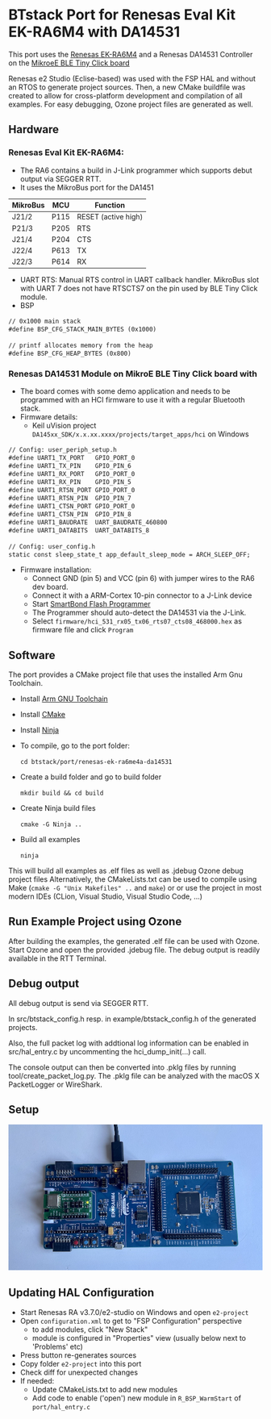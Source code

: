 # BTstack Port for Renesas Eval Kit EK-RA6M4 with DA14531

This port uses the [Renesas EK-RA6M4](https://www.renesas.com/us/en/products/microcontrollers-microprocessors/ra-cortex-m-mcus/ek-ra6m4-evaluation-kit-ra6m4-mcu-group) and a Renesas DA14531 Controller on the [MikroeE BLE Tiny Click board](https://www.mikroe.com/ble-tiny-click)

Renesas e2 Studio (Eclise-based) was used with the FSP HAL and without an RTOS to generate project sources.
Then, a new CMake buildfile was created to allow for cross-platform development and compilation of all examples.
For easy debugging, Ozone project files are generated as well.

## Hardware

### Renesas Eval Kit EK-RA6M4:
- The RA6 contains a build in J-Link programmer which supports debut output via SEGGER RTT.
- It uses the MikroBus port for the DA1451 

| MikroBus | MCU   | Function            |
|----------|-------|---------------------|
| J21/2    | P115  | RESET (active high) | 
| P21/3    | P205  | RTS                 |
| J21/4    | P204  | CTS                 |
| J22/4    | P613  | TX                  |
| J22/3    | P614  | RX                  |

- UART RTS: Manual RTS control in UART callback handler. MikroBus slot with UART 7 does not have RTSCTS7
  on the pin used by BLE Tiny Click module.
- BSP
```
// 0x1000 main stack
#define BSP_CFG_STACK_MAIN_BYTES (0x1000)

// printf allocates memory from the heap
#define BSP_CFG_HEAP_BYTES (0x800)
```

### Renesas DA14531 Module on MikroE BLE Tiny Click board with 
- The board comes with some demo application and needs to be programmed with an HCI firmware to use it with a regular Bluetooth stack.
- Firmware details:
  - Keil uVision project `DA145xx_SDK/x.x.xx.xxxx/projects/target_apps/hci` on Windows

```
// Config: user_periph_setup.h
#define UART1_TX_PORT   GPIO_PORT_0
#define UART1_TX_PIN    GPIO_PIN_6
#define UART1_RX_PORT   GPIO_PORT_0
#define UART1_RX_PIN    GPIO_PIN_5
#define UART1_RTSN_PORT GPIO_PORT_0
#define UART1_RTSN_PIN  GPIO_PIN_7
#define UART1_CTSN_PORT GPIO_PORT_0
#define UART1_CTSN_PIN  GPIO_PIN_8
#define UART1_BAUDRATE  UART_BAUDRATE_460800
#define UART1_DATABITS  UART_DATABITS_8

// Config: user_config.h
static const sleep_state_t app_default_sleep_mode = ARCH_SLEEP_OFF;
```

- Firmware installation:
  - Connect GND (pin 5) and VCC (pin 6) with jumper wires to the RA6 dev board. 
  - Connect it with a ARM-Cortex 10-pin connector to a J-Link device
  - Start [SmartBond Flash Programmer](https://www.renesas.com/kr/en/software-tool/smartbond-flash-programmer)
  - The Programmer should auto-detect the DA14531 via the J-Link.
  - Select `firmware/hci_531_rx05_tx06_rts07_cts08_468000.hex` as firmware file and click `Program`

## Software

The port provides a CMake project file that uses the installed Arm Gnu Toolchain.

- Install [Arm GNU Toolchain](https://developer.arm.com/Tools%20and%20Software/GNU%20Toolchain)
- Install [CMake](https://cmake.org)
- Install [Ninja](https://ninja-build.org)
- To compile, go to the port folder:

    `cd btstack/port/renesas-ek-ra6me4a-da14531`

- Create a build folder and go to build folder

    `mkdir build && cd build`

- Create Ninja build files

   `cmake -G Ninja ..`

- Build all examples

    `ninja`

This will build all examples as .elf files as well as .jdebug Ozone debug project files
Alternatively, the CMakeLists.txt can be used to compile using Make (`cmake -G "Unix Makefiles" ..` and `make`) or
or use the project in most modern IDEs (CLion, Visual Studio, Visual Studio Code, ...)


## Run Example Project using Ozone

After building the examples, the generated .elf file can be used with Ozone.
Start Ozone and open the provided .jdebug file. The debug output is readily available in the RTT Terminal.


## Debug output

All debug output is send via SEGGER RTT.

In src/btstack_config.h resp. in example/btstack_config.h of the generated projects.

Also, the full packet log with addtional log information can be enabled in src/hal_entry.c by uncommenting the hci_dump_init(...) call.

The console output can then be converted into .pklg files by running tool/create_packet_log.py. The .pklg file can be
analyzed with the macOS X PacketLogger or WireShark.


## Setup

![Renesas Eval Kit EK-RA6M4 with DA14531](ra6m4-and-ble-tiny-click.jpg)

## Updating HAL Configuration
- Start Renesas RA v3.7.0/e2-studio on Windows and open `e2-project`
- Open `configuration.xml` to get to "FSP Configuration" perspective
    - to add modules, click "New Stack"
    - module is configured in "Properties" view (usually below next to 'Problems' etc)
- Press button re-generates sources
- Copy folder `e2-project` into this port
- Check diff for unexpected changes
- If needed:
  - Update CMakeLists.txt to add new modules
  - Add code to enable ('open') new module in `R_BSP_WarmStart` of `port/hal_entry.c`
